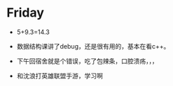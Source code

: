 # Friday

- 5+9.3=14.3 

- 数据结构课讲了debug，还是很有用的，基本在看c++。
- 下午回宿舍就是个错误，吃了包辣条，口腔溃疡，，，
- 和沈浪打英雄联盟手游，学习啊
